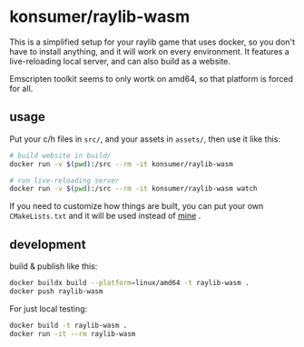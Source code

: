 # konsumer/raylib-wasm

This is a simplified setup for your raylib game that uses docker, so you don't have to install anything, and it will work on every environment. It features a live-reloading local server, and can also build as a website.

Emscripten toolkit seems to only wortk on amd64, so that platform is forced for all.


## usage

Put your c/h files in `src/`, and your assets in `assets/`, then use it like this:

```sh
# build website in build/
docker run -v $(pwd):/src --rm -it konsumer/raylib-wasm

# run live-reloading server
docker run -v $(pwd):/src --rm -it konsumer/raylib-wasm watch
```

If you need to customize how things are built, you can put your own `CMakeLists.txt` and it will be used instead of [mine](./CMakeLists.txt) .

## development

build & publish like this:

```sh
docker buildx build --platform=linux/amd64 -t raylib-wasm .
docker push raylib-wasm
```

For just local testing:

```sh
docker build -t raylib-wasm .
docker run -it --rm raylib-wasm
```